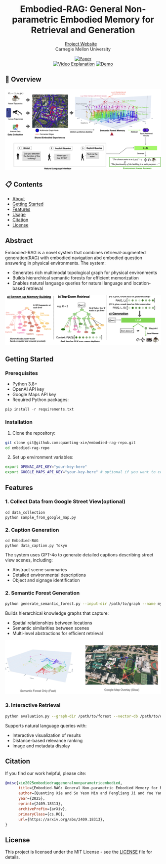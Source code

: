 <p align="center">
<h1 align="center"><strong>Embodied-RAG: General Non-parametric Embodied Memory for Retrieval and Generation</strong></h1>
  <p align="center">
    <a href='https://quanting-xie.github.io/Embodied-RAG-web/' target='_blank'>Project Website</a>&emsp;
    <br>
    Carnegie Mellon University
    <br>
  </p>
</p>

<div id="top" align="center">

[![Paper](https://img.shields.io/badge/Paper-%F0%9F%93%96-yellow)](https://arxiv.org/abs/2409.18313)    
[![Video Explanation](https://img.shields.io/badge/Video-%F0%9F%9A%80-pink)](https://youtu.be/UQdzX1G1-9o?si=l4u6rbZtuVmK78c5)
[![Demo](https://img.shields.io/badge/Demo-🎬-red)](https://youtu.be/LcB89Rdyxhg?si=uCRCMImA_6sV24AR)

</div>

## 🤖 Overview

![demo](assets/Figure1_new.png)

## 📋 Contents

- [About](#about)
- [Getting Started](#getting-started)
- [Features](#features)
- [Usage](#usage)
- [Citation](#citation)
- [License](#license)

## Abstract

Embodied-RAG is a novel system that combines retrieval-augmented generation(RAG) with embodied navigation abd embodied question answering in physical environments. The system:

- Generates rich multimodal topological graph for physical environments
- Builds hierarchical semantic forests for efficient memorization
- Enables natural language queries for natural language and location-based retrieval

![System Architecture](assets/Method_new.png)

## Getting Started

### Prerequisites

- Python 3.8+
- OpenAI API key
- Google Maps API key
- Required Python packages:
```python
pip install -r requirements.txt
```

### Installation

1. Clone the repository:
```bash
git clone git@github.com:quanting-xie/embodied-rag-repo.git
cd embodied-rag-repo
```

2. Set up environment variables:
```bash
export OPENAI_API_KEY="your-key-here"
export GOOGLE_MAPS_API_KEY="your-key-here" # optional if you want to collect data from Google Street View yourself
```

## Features

### 1. Collect Data from Google Street View(optional)
```
cd data_collection
python sample_from_google_map.py    
```

### 2. Caption Generation
```
cd Embodied-RAG
python data_caption.py Tokyo
```

The system uses GPT-4o to generate detailed captions describing street view scenes, including:
- Abstract scene summaries
- Detailed environmental descriptions
- Object and signage identification

### 2. Semantic Forest Generation
```bash
python generate_semantic_forest.py --input-dir /path/to/graph --name my_forest
```

Builds hierarchical knowledge graphs that capture:
- Spatial relationships between locations
- Semantic similarities between scenes
- Multi-level abstractions for efficient retrieval

![Semantic Forest](assets/Semantic_forest_visualization.png)

### 3. Interactive Retrieval
```bash
python evaluation.py --graph-dir /path/to/forest --vector-db /path/to/db --image-dir /path/to/images
```

Supports natural language queries with:
- Interactive visualization of results
- Distance-based relevance ranking
- Image and metadata display



## Citation

If you find our work helpful, please cite:
```bibtex
@misc{xie2025embodiedraggeneralnonparametricembodied,
      title={Embodied-RAG: General Non-parametric Embodied Memory for Retrieval and Generation}, 
      author={Quanting Xie and So Yeon Min and Pengliang Ji and Yue Yang and Tianyi Zhang and Kedi Xu and Aarav Bajaj and Ruslan Salakhutdinov and Matthew Johnson-Roberson and Yonatan Bisk},
      year={2025},
      eprint={2409.18313},
      archivePrefix={arXiv},
      primaryClass={cs.RO},
      url={https://arxiv.org/abs/2409.18313}, 
}
```

## License

This project is licensed under the MIT License - see the [LICENSE](LICENSE) file for details.